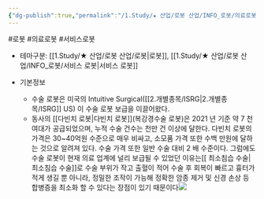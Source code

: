 ```yaml
---
{"dg-publish":true,"permalink":"/1.Study/★ 산업/로봇 산업/INFO_로봇/의료로봇/","created":"2024-11-20T21:02:28.022+09:00","updated":"2025-06-25T11:16:05.086+09:00"}
---
```


#로봇 #의료로봇 #서비스로봇



- 테마구분: [[1.Study/★ 산업/로봇 산업/로봇\|로봇]], [[1.Study/★ 산업/로봇 산업/INFO_로봇/서비스 로봇\|서비스 로봇]]



- 기본정보
	- 수술 로봇은 미국의 Intuitive Surgical([[2.개별종목/ISRG\|2.개별종목/ISRG]] US) 이 수술 로봇 보급을 이끌어왔다. 
	- 동사의 [[다빈치 로봇\|다빈치 로봇]](복강경수술 로봇)은 2021 년 기준 약 7 천여대가 공급되었으며, 누적 수술 건수는 천만 건 이상에 달한다. 다빈치 로봇의 가격은 30~40억원 수준으로 매우 비싸고, 소모품 가격 또한 수백 만원에 달하는 것으로 알려져 있다. 수술 가격 또한 일반 수술 대비 2 배 수준이다. 그럼에도 수술 로봇이 현재 의료 업계에 널리 보급될 수 있었던 이유는[[ 최소침습 수술\| 최소침습 수술]]로 수술 부위가 작고 출혈이 적어 수술 후 회복이 빠르고 흉터가 적게 생길 뿐 아니라, 정밀한 조작이 가능해 정확한 암종 제거 및 신경 손상 등 합병증을 최소화 할 수 있다는 장점이 있기 때문이다![](https://i.imgur.com/ZIoSWqd.png)

